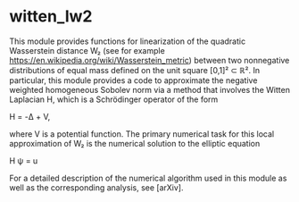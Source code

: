 # witten_lw2

This module provides functions for linearization of the quadratic Wasserstein distance W₂ (see for example https://en.wikipedia.org/wiki/Wasserstein_metric) between two nonnegative distributions of equal mass defined on the unit square [0,1]² ⊂ ℝ².  In particular, this module provides a code to approximate the negative weighted homogeneous Sobolev norm via a method that involves the Witten Laplacian H, which is a Schrödinger operator of the form

H = -Δ + V,

where V is a potential function. The primary numerical task for this local approximation of W₂ is the numerical solution to the elliptic equation

H ψ = u

For a detailed description of the numerical algorithm used in this module as well as the corresponding analysis, see [arXiv].


